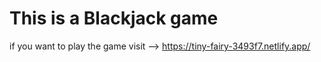 # This is a Blackjack game

if you want to play the game visit --> https://tiny-fairy-3493f7.netlify.app/
